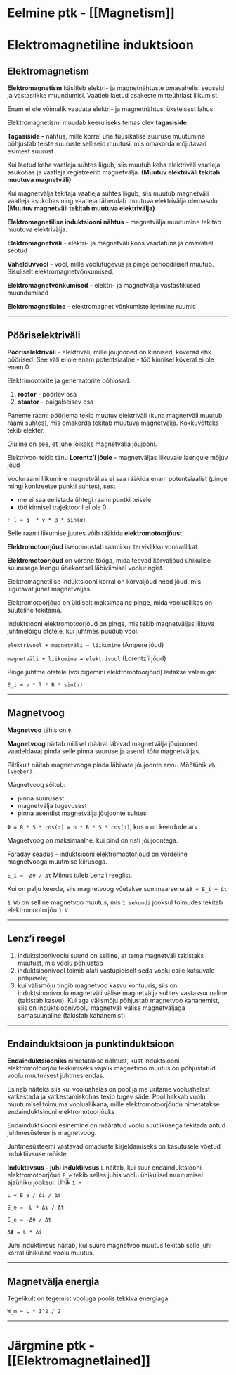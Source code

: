 # Eelmine ptk - [[Magnetism]]
# Elektromagnetiline induktsioon
## Elektromagnetism
**Elektromagnetism** käsitleb elektri- ja magnetnähtuste omavahelisi seoseid ja vastastikke muundumisi. Vaatleb laetud osakeste mitteühtlast liikumist.

Enam ei ole võimalik vaadata elektri- ja magnetnähtusi üksteisest lahus.

Elektromagnetismi muudab keeruliseks temas olev **tagasiside.**

**Tagasiside -** nähtus, mille korral ühe füüsikalise suuruse muutumine põhjustab teiste suuruste selliseid muutusi, mis omakorda mõjutavad esimest suurust.

Kui laetud keha vaatleja suhtes liigub, siis muutub keha elektriväli vaatleja asukohas ja vaatleja registreerib magnetvälja. **(Muutuv elektriväli tekitab muutuva magnetväli)**

Kui magnetvälja tekitaja vaatleja suhtes liigub, siis muutub magnetväli vaatleja asukohas ning vaatleja tähendab muutuva elektrivälja olemasolu **(Muutuv magnetväli tekitab muutuva elektrivälja)**

**Elektromagnetilise induktsiooni nähtus** - magnetvälja muutumine tekitab muutuva elektrivälja.

**Elektromagnetväli** - elektri- ja magnetväli koos vaadatuna ja omavahel seotud

**Vahelduvvool** - vool, mille voolutugevus ja pinge perioodiliselt muutub. Sisuliselt elektromagnetvõnkumised.

**Elektromagnetvõnkumised** - elektri- ja magnetvälja vastastikused muundumised

**Elektromagnetlaine** - elektromagnet võnkumiste levimine ruumis

---

## Pööriselektriväli
**Pööriselektriväli** - elektriväli, mille jõujooned on kinnised, kõverad ehk pöörised. See väli ei ole enam potentsiaalne - töö kinnisel kõveral ei ole enam 0

Elektrimootorite ja generaatorite põhiosad:

1. **rootor** - pöörlev osa
2. **staator** - paigalseisev osa

Paneme raami pöörlema tekib muutuv elektriväli (kuna magnetväli muutub raami suhtes), mis omakorda tekitab muutuva magnetvälja. Kokkuvõtteks tekib elekter.

Oluline on see, et juhe lõikaks magnetvälja jõujooni.

Elektrivool tekib tänu **Lorentz’i jõule** - magnetväljas liikuvale laengule mõjuv jõud

Vooluraami liikumine magnetväljas ei saa rääkida enam potentsiaalist (pinge mingi konkreetse punkti suhtes), sest

* me ei saa eelistada ühtegi raami puntki teisele
* töö kinnisel trajektooril ei ole 0

`F_l = q  * v * B * sin(α)`

Selle raami liikumise juures võib rääkida **elektromotoorjõust**.

**Elektromotoorjõud** iseloomustab raami kui terviklikku vooluallikat.

**Elektromotoorjõud** on võrdne tööga, mida teevad kõrvaljõud ühikulise suurusega laengu ühekordsel läbiviimisel vooluringist.

Elektromagnetilise induktsiooni korral on kõrvaljõud need jõud, mis liigutavat juhet magnetväljas.

Elektromotoorjõud on üldiselt maksimaalne pinge, mida vooluallikas on suuteline tekitama.

Induktsiooni elektromotoorjõud on pinge, mis tekib magnetväljas liikuva juhtmelõigu otstele, kui juhtmes puudub vool.

`elektrivool + magnetväli → liikumine` (Ampere jõud)

`magnetväli + liikumine → elektrivool` (Lorentz’i jõud)

Pinge juhtme otstele (või õigemini elektromotoorjõud) leitakse valemiga:

`E_i = v * l * B * sin(α)`

---

## Magnetvoog
**Magnetvoo** tähis on `Φ`.

**Magnetvoog** näitab millisel määral läbivad magnetvälja jõujooned vaadeldavat pinda selle pinna suuruse ja asendi tõtu magnetväljas.

Piltlikult näitab magnetvooga pinda läbivate jõujoonte arvu.  Mõõtühik `Wb` `(veeber).`

Magnetvoog sõltub:

* pinna suurusest
* magnetvälja tugevusest
* pinna asendist magnetvälja jõujoonte suhtes

`Φ = B * S * cos(α) = n * B * S * cos(α)`, kus `n` on keerdude arv

Magnetvoog on maksimaalne, kui pind on risti jõujoontega.

Faraday seadus - induktsiooni elektromootorjõud on võrdeline magnetvooga muutmise kiirusega.

`E_i = -ΔΦ / Δt` Miinus tuleb Lenz’i reeglist.

Kui on palju keerde, siis magnetvoog võetakse summaarsena `ΔΦ = E_i = Δt`

`1 Wb` on selline magnetvoo muutus, mis `1 sekundi` jooksul toimudes tekitab elektromootorjõu `1 V`

---

## Lenz’i reegel
1. induktsioonivoolu suund on selline, et tema magnetväli takistaks muutust, mis voolu põhjustab
2. induktsioonivool toimib alati vastupidiselt seda voolu esile kutsuvale põhjusele;
3. kui välismõju tingib magnetvoo kasvu kontuuris, siis on induktsioonivoolu magnetväli välise magnetvälja suhtes vastassuunaline (takistab kasvu). Kui aga välismõju põhjustab magnetvoo kahanemist, siis on induktsioonivoolu magnetväli välise magnetväljaga samasuunaline (takistab kahanemist).

---

## Endainduktsioon ja punktinduktsioon
**Endainduktsiooniks** nimetatakse nähtust, kust induktsiooni elektromotoorjõu tekkimiseks vajalik magnetvoo muutus on põhjustatud voolu muutmisest juhtmes endas.

Esineb näiteks siis kui vooluahelas on pool ja me üritame vooluahelast katkestada ja katkestamiskohas tekib tugev säde. Pool hakkab voolu muutumisel toimuma vooluallikana, mille elektromotoorjõudu nimetatakse endainduktsiooni elektromotoorjõuks

Endainduktsiooni esinemine on määratud voolu suutlikusega tekitada antud juhtmesüsteemis magnetvoog.

Juhtmesüsteemi vastavad omaduste kirjeldamiseks on kasutusele võetud induktiivsuse mõiste.

**Induktiivsus - juhi induktiivsus** `L` näitab, kui suur endainduktsiooni elektromotoorjõud `E_e` tekib selles juhis voolu ühikulisel muutumisel ajaühiku jooksul. Ühik `1 H`

`L = E_e / Δi / Δt`

`E_e = -L * Δi / Δt`

`E_e = -ΔΦ / Δt`

`ΔΦ = L * Δi`

Juhi induktiivsus näitab, kui suure magnetvoo muutus tekitab selle juhi korral ühikuline voolu muutus.

---

## Magnetvälja energia
Tegelikult on tegemist vooluga poolis tekkiva energiaga.

`W_m = L * I^2 / 2`

---

# Järgmine ptk -  [[Elektromagnetlained]]
